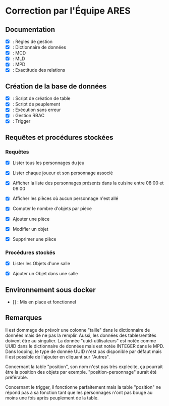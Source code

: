 # Correction par l'Équipe ARES

## Documentation 

- [X] : Règles de gestion
- [X] : Dictionnaire de données 
- [X] : MCD 
- [X] : MLD 
- [X] : MPD 
- [X] : Exactitude des relations

## Création de la base de données 

- [X] : Script de création de table 
- [X] : Script de peuplement 
- [X] : Exécution sans erreur
- [X] : Gestion RBAC
- [X] : Trigger

## Requêtes et procédures stockées 

### Requêtes 

- [X] Lister tous les personnages du jeu

- [X] Lister chaque joueur et son personnage associé

- [X] Afficher la liste des personnages présents dans la cuisine entre 08:00 et 09:00

- [X] Afficher les pièces où aucun personnage n'est allé

- [X] Compter le nombre d'objets par pièce

- [X] Ajouter une pièce

- [X] Modifier un objet

- [X] Supprimer une pièce

### Procédures stockés

- [X] Lister les Objets d'une salle

- [X] Ajouter un Objet dans une salle

## Environnement sous docker 

- [] : Mis en place et fonctionnel 

## Remarques 

Il est dommage de prévoir une colonne "taille" dans le dictionnaire de données mais de ne pas la remplir.
Aussi, les données des tables/entités doivent être au singulier.
La donnée "uuid-utilisateurs" est notée comme UUID dans le dictionnaire de données mais est notée INTEGER dans le MPD. Dans looping, le type de donnée UUID n'est pas disponible par défaut mais il est possible de l'ajouter en cliquant sur "Autres".

Concernant la table "position", son nom n'est pas très explécite, ça pourrait être la position des objets par exemple. "position-personnage" aurait été préférable.

Concernant le trigger, il fonctionne parfaitement mais la table "position" ne répond pas à sa fonction tant que les personnages n'ont pas bougé au moins une fois après peuplement de la table. 